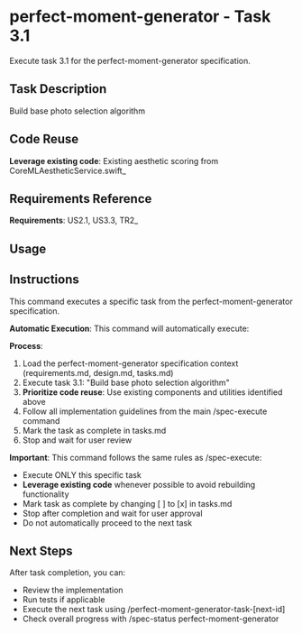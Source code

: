 # perfect-moment-generator - Task 3.1

Execute task 3.1 for the perfect-moment-generator specification.

## Task Description
Build base photo selection algorithm

## Code Reuse
**Leverage existing code**: Existing aesthetic scoring from CoreMLAestheticService.swift_

## Requirements Reference
**Requirements**: US2.1, US3.3, TR2_

## Usage


## Instructions
This command executes a specific task from the perfect-moment-generator specification.

**Automatic Execution**: This command will automatically execute:


**Process**:
1. Load the perfect-moment-generator specification context (requirements.md, design.md, tasks.md)
2. Execute task 3.1: "Build base photo selection algorithm"
3. **Prioritize code reuse**: Use existing components and utilities identified above
4. Follow all implementation guidelines from the main /spec-execute command
5. Mark the task as complete in tasks.md
6. Stop and wait for user review

**Important**: This command follows the same rules as /spec-execute:
- Execute ONLY this specific task
- **Leverage existing code** whenever possible to avoid rebuilding functionality
- Mark task as complete by changing [ ] to [x] in tasks.md
- Stop after completion and wait for user approval
- Do not automatically proceed to the next task

## Next Steps
After task completion, you can:
- Review the implementation
- Run tests if applicable
- Execute the next task using /perfect-moment-generator-task-[next-id]
- Check overall progress with /spec-status perfect-moment-generator
